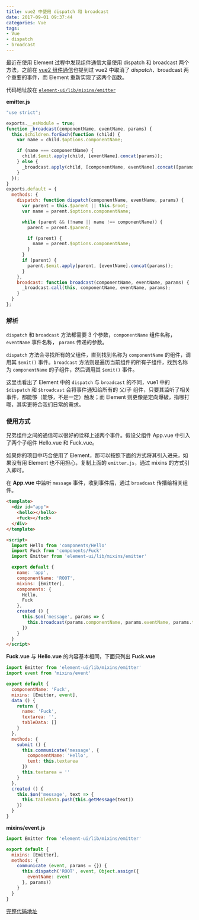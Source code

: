 ```yaml
---
title: vue2 中使用 dispatch 和 broadcast
date: 2017-09-01 09:37:44
categories: Vue
tags: 
- Vue
- dispatch
- broadcast
---
```


最近在使用 Element 过程中发现组件通信大量使用 dispatch 和 broadcast 两个方法，之前在 [vue2 组件通信](https://lz5z.com/vue2%E7%BB%84%E4%BB%B6%E9%80%9A%E4%BF%A1/)也提到过 vue2 中取消了 $dispatch、$broadcast 两个重要的事件，而 Element 重新实现了这两个函数。

代码地址放在 [`element-ui/lib/mixins/emitter`](https://github.com/ElemeFE/element/blob/dev/src/mixins/emitter.js)

<!--more-->

**emitter.js**

```javascript
"use strict";

exports.__esModule = true;
function _broadcast(componentName, eventName, params) {
  this.$children.forEach(function (child) {
    var name = child.$options.componentName;

    if (name === componentName) {
      child.$emit.apply(child, [eventName].concat(params));
    } else {
      _broadcast.apply(child, [componentName, eventName].concat([params]));
    }
  });
}
exports.default = {
  methods: {
    dispatch: function dispatch(componentName, eventName, params) {
      var parent = this.$parent || this.$root;
      var name = parent.$options.componentName;

      while (parent && (!name || name !== componentName)) {
        parent = parent.$parent;

        if (parent) {
          name = parent.$options.componentName;
        }
      }
      if (parent) {
        parent.$emit.apply(parent, [eventName].concat(params));
      }
    },
    broadcast: function broadcast(componentName, eventName, params) {
      _broadcast.call(this, componentName, eventName, params);
    }
  }
};
```
### 解析

`dispatch` 和 `broadcast` 方法都需要 3 个参数，`componentName` 组件名称， `eventName` 事件名称， `params` 传递的参数。

`dispatch` 方法会寻找所有的父组件，直到找到名称为 `componentName` 的组件，调用其 `$emit()` 事件。`broadcast` 方法则是遍历当前组件的所有子组件，找到名称为 `componentName` 的子组件，然后调用其 `$emit()` 事件。

这里也看出了 Element 中的 `dispatch` 与 `broadcast` 的不同，vue1 中的 `$dispatch` 和 `$broadcast` 会将事件通知给所有的 父/子 组件，只要其监听了相关事件，都能够（能够，不是一定）触发；而 Element 则更像是定向爆破，指哪打哪，其实更符合我们日常的需求。

### 使用方式

兄弟组件之间的通信可以很好的诠释上述两个事件。假设父组件 App.vue 中引入了两个子组件 Hello.vue 和 Fuck.vue。

如果你的项目中巧合使用了 Element，那可以按照下面的方式将其引入进来，如果没有用 Element 也不用担心，复制上面的 `emitter.js`，通过 mixins 的方式引入即可。

在 **App.vue** 中监听 `message` 事件，收到事件后，通过 `broadcast` 传播给相关组件。

```html
<template>
  <div id="app">
    <hello></hello>
    <fuck></fuck>
  </div>
</template>

<script>
  import Hello from 'components/Hello'
  import Fuck from 'components/Fuck'
  import Emitter from 'element-ui/lib/mixins/emitter'

  export default {
    name: 'app',
    componentName: 'ROOT',
    mixins: [Emitter],
    components: {
      Hello,
      Fuck
    },
    created () {
      this.$on('message', params => {
        this.broadcast(params.componentName, params.eventName, params.text)
      })
    }
  }
</script>
```

**Fuck.vue** 与 **Hello.vue** 的内容基本相同，下面只列出 **Fuck.vue**

```javascript
import Emitter from 'element-ui/lib/mixins/emitter'
import event from 'mixins/event'

export default {
  componentName: 'Fuck',
  mixins: [Emitter, event],
  data () {
    return {
      name: 'Fuck',
      textarea: '',
      tableData: []
    }
  },
  methods: {
    submit () {
      this.communicate('message', {
        componentName: 'Hello',
        text: this.textarea
      })
      this.textarea = ''
    }
  },
  created () {
    this.$on('message', text => {
      this.tableData.push(this.getMessage(text))
    })
  }
}
```

**mixins/event.js**

```javascript
import Emitter from 'element-ui/lib/mixins/emitter'

export default {
  mixins: [Emitter],
  methods: {
    communicate (event, params = {}) {
      this.dispatch('ROOT', event, Object.assign({
        eventName: event
      }, params))
    }
  }
}
```

[完整代码地址](https://github.com/Leo555/vue_communication)

